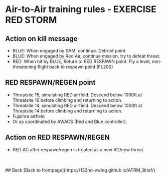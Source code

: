 # Air-to-Air training rules - EXERCISE RED STORM
## Action on kill message
- BLUE: When engaged by SAM, continue.  Debrief point
- BLUE: When engaged by Red Air, continue mission, try to defeat threat.
- RED: When hit by BLUE, Return to RED RESPAWN point. Fly a level, non-threatening flight back to respawn point (FL200)


## RED RESPAWN/REGEN point
- Threatsite 16, simulating RED airfield. Descend below 1000ft at Threatsite 16 before climbing and returning to action.
- Threatsite 14, simulating RED airfield. Descend below 1000ft at Threatsite 14 before climbing and returning to action.
- Fujaihra airfield
- Or as coordinated by AWACS (Red and Blue controller).


## Action on RED RESPAWN/REGEN
- RED AC after respawn/regen is treated as a new AC/new threat.

<br>
<br>
## Back
[Back to frontpage](https://132nd-vwing.github.io/ATRM_Brief/)